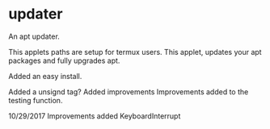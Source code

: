 # updater
An apt updater.

This applets paths are setup for termux users.
This applet, updates your apt packages and fully upgrades apt.

Added an easy install.

Added a unsignd tag?
Added improvements
Improvements added to the testing function.

10/29/2017
	Improvements
	added KeyboardInterrupt
